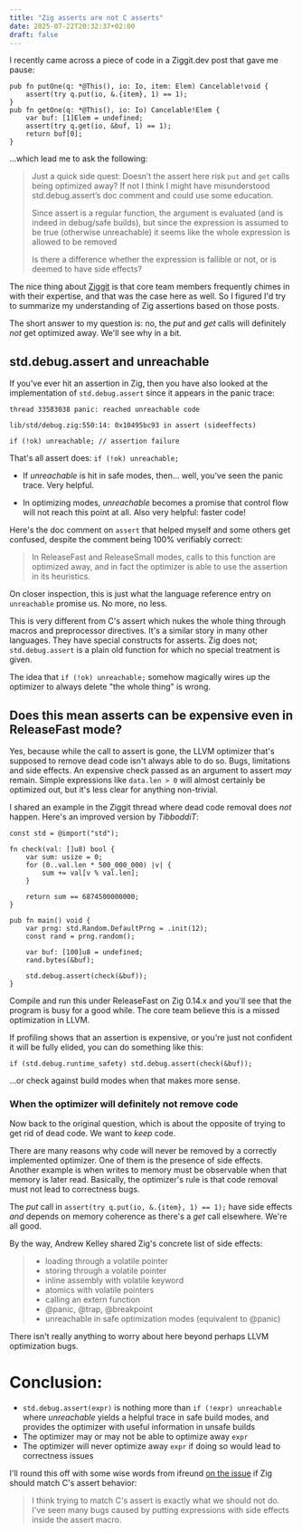 ```yaml
---
title: "Zig asserts are not C asserts"
date: 2025-07-22T20:32:37+02:00
draft: false
---
```


I recently came across a piece of code in a Ziggit.dev post that gave me pause:

```zig
pub fn putOne(q: *@This(), io: Io, item: Elem) Cancelable!void {
    assert(try q.put(io, &.{item}, 1) == 1);
}
pub fn getOne(q: *@This(), io: Io) Cancelable!Elem {
    var buf: [1]Elem = undefined;
    assert(try q.get(io, &buf, 1) == 1);
    return buf[0];
}
```
...which lead me to ask the following:
> Just a quick side quest: Doesn’t the assert here risk `put` and `get` calls being optimized away? If not I think I might have misunderstood std.debug.assert’s doc comment and could use some education.
>
> Since assert is a regular function, the argument is evaluated (and is indeed in debug/safe builds), but since the expression is assumed to be true (otherwise unreachable) it seems like the whole expression is allowed to be removed
>
> Is there a difference whether the expression is fallible or not, or is deemed to have side effects?

The nice thing about [Ziggit](https://ziggit.dev) is that core team members frequently chimes in with their expertise, and that was the case here as well. So I figured I'd try to summarize my understanding of Zig assertions based on those posts.

The short answer to my question is: no, the *put* and *get* calls will definitely *not* get optimized away. We'll see why in a bit.

## std.debug.assert and unreachable

If you've ever hit an assertion in Zig, then you have also looked at the implementation of `std.debug.assert` since it appears in the panic trace:

```
thread 33583038 panic: reached unreachable code

lib/std/debug.zig:550:14: 0x10495bc93 in assert (sideeffects)

if (!ok) unreachable; // assertion failure
```

That's all assert does: `if (!ok) unreachable;`

* If *unreachable* is hit in safe modes, then... well, you've seen the panic trace. Very helpful.

* In optimizing modes, *unreachable* becomes a promise that control flow will not reach this point at all. Also very helpful: faster code!

Here's the doc comment on `assert` that helped myself and some others get confused, despite the comment being 100% verifiably correct:

> In ReleaseFast and ReleaseSmall modes, calls to this function are optimized
> away, and in fact the optimizer is able to use the assertion in its
> heuristics.

On closer inspection, this is just what the language reference entry on `unreachable` promise us. No more, no less.

This is very different from C's assert which nukes the whole thing through macros and preprocessor directives. It's a similar story in many other languages. They have special constructs for asserts. Zig does not; `std.debug.assert` is a plain old function for which no special treatment is given.

The idea that `if (!ok) unreachable;` somehow magically wires up the optimizer to always delete "the whole thing" is wrong.

## Does this mean asserts can be expensive even in ReleaseFast mode?

Yes, because while the call to assert is gone, the LLVM optimizer that's supposed to remove dead code isn't always able to do so. Bugs, limitations and side effects. An expensive check passed as an argument to assert *may* remain. Simple expressions like `data.len > 0` will almost certainly be
optimized out, but it's less clear for anything non-trivial.

I shared an example in the Ziggit thread where dead code removal does *not* happen. Here's an improved version by *TibboddiT*:

```zig
const std = @import("std");

fn check(val: []u8) bool {
    var sum: usize = 0;
    for (0..val.len * 500_000_000) |v| {
        sum += val[v % val.len];
    }

    return sum == 6874500000000;
}

pub fn main() void {
    var prng: std.Random.DefaultPrng = .init(12);
    const rand = prng.random();

    var buf: [100]u8 = undefined;
    rand.bytes(&buf);

    std.debug.assert(check(&buf));
}
```

Compile and run this under ReleaseFast on Zig 0.14.x and you'll see that the program is busy for a good while. The core team believe this is a missed optimization in LLVM.

If profiling shows that an assertion is expensive, or you're just not confident it will be fully elided, you can do something like this:

`if (std.debug.runtime_safety) std.debug.assert(check(&buf));`

...or check against build modes when that makes more sense.

### When the optimizer will definitely not remove code

Now back to the original question, which is about the opposite of trying to get rid of dead code. We want to *keep* code.

There are many reasons why code will never be removed by a correctly implemented optimizer. One of them is the presence of side effects. Another example is when writes to memory must be observable when that memory is later read. Basically, the optimizer's rule is that code removal must not lead to correctness bugs.

The *put* call in `assert(try q.put(io, &.{item}, 1) == 1);` have side effects *and* depends on memory coherence as there's a *get* call elsewhere. We're all good.

By the way, Andrew Kelley shared Zig's concrete list of side effects:

> * loading through a volatile pointer
> * storing through a volatile pointer
> * inline assembly with volatile keyword
> * atomics with volatile pointers
> * calling an extern function
> * @panic, @trap, @breakpoint
> * unreachable in safe optimization modes (equivalent to @panic)

There isn't really anything to worry about here beyond perhaps LLVM optimization bugs.

# Conclusion:

* `std.debug.assert(expr)` is nothing more than `if (!expr) unreachable` where *unreachable* yields a helpful trace in safe build modes, and provides the optimizer with useful information in unsafe builds
* The optimizer may or may not be able to optimize away `expr`
* The optimizer will never optimize away `expr` if doing so would lead to correctness issues

I'll round this off with some wise words from ifreund [on the issue](https://github.com/ziglang/zig/issues/10942) if Zig should match C's assert behavior:

> I think trying to match C's assert is exactly what we should not do. I've seen many bugs caused by putting expressions with side effects inside the assert macro.